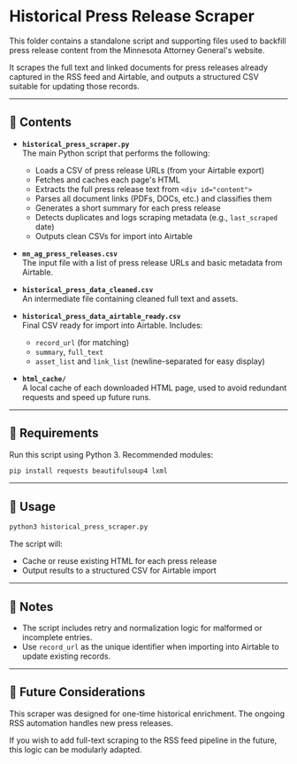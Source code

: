 # Historical Press Release Scraper

This folder contains a standalone script and supporting files used to backfill press release content from the Minnesota Attorney General's website.

It scrapes the full text and linked documents for press releases already captured in the RSS feed and Airtable, and outputs a structured CSV suitable for updating those records.

---

## 📁 Contents

- **`historical_press_scraper.py`**  
  The main Python script that performs the following:
  - Loads a CSV of press release URLs (from your Airtable export)
  - Fetches and caches each page's HTML
  - Extracts the full press release text from `<div id="content">`
  - Parses all document links (PDFs, DOCs, etc.) and classifies them
  - Generates a short summary for each press release
  - Detects duplicates and logs scraping metadata (e.g., `last_scraped` date)
  - Outputs clean CSVs for import into Airtable

- **`mn_ag_press_releases.csv`**  
  The input file with a list of press release URLs and basic metadata from Airtable.

- **`historical_press_data_cleaned.csv`**  
  An intermediate file containing cleaned full text and assets.

- **`historical_press_data_airtable_ready.csv`**  
  Final CSV ready for import into Airtable. Includes:
  - `record_url` (for matching)
  - `summary`, `full_text`
  - `asset_list` and `link_list` (newline-separated for easy display)

- **`html_cache/`**  
  A local cache of each downloaded HTML page, used to avoid redundant requests and speed up future runs.

---

## 🧰 Requirements

Run this script using Python 3. Recommended modules:

```bash
pip install requests beautifulsoup4 lxml
```

---

## 🚀 Usage

```bash
python3 historical_press_scraper.py
```

The script will:
- Cache or reuse existing HTML for each press release
- Output results to a structured CSV for Airtable import

---

## 🧠 Notes

- The script includes retry and normalization logic for malformed or incomplete entries.
- Use `record_url` as the unique identifier when importing into Airtable to update existing records.

---

## 📌 Future Considerations

This scraper was designed for one-time historical enrichment. The ongoing RSS automation handles new press releases.

If you wish to add full-text scraping to the RSS feed pipeline in the future, this logic can be modularly adapted.
